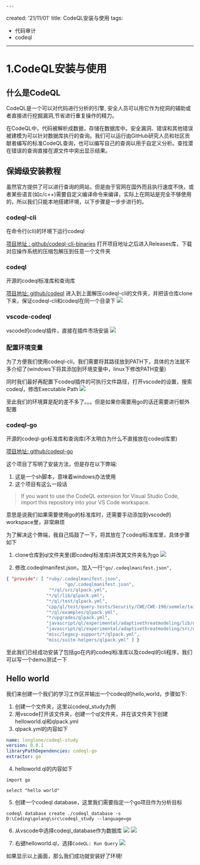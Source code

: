     ---
created: '21/11/01'
title: CodeQL安装与使用
tags:
  - 代码审计
  - codeql
---
# 1.CodeQL安装与使用
## 什么是CodeQL
  
CodeQL是一个可以对代码进行分析的引擎, 安全人员可以用它作为挖洞的辅助或者直接进行挖掘漏洞,节省进行重复操作的精力。
  
在CodeQL中，代码被解析成数据，存储在数据库中。安全漏洞、错误和其他错误被建模为可以针对数据库执行的查询。我们可以运行由GitHub研究人员和社区贡献者编写的标准CodeQL查询，也可以编写自己的查询以用于自定义分析。查找潜在错误的查询直接在源文件中突出显示结果。

## 保姆级安装教程
  
虽然官方提供了可以进行查询的网站，但是由于官网在国外而且执行速度不快，或者某些语言(如c/c++)需要自定义编译命令来编译，实际上在网站是完全不够使用的，所以我们只能本地搭建环境，以下步骤是一步步进行的。

### codeql-cli
在命令行(cli)的环境下运行codeql

[项目地址 : github/codeql-cli-binaries](https://github.com/github/codeql-cli-binaries)
打开项目地址之后进入Releases库，下载对应操作系统的压缩包解压到任意一个文件夹

### codeql
开源的codeql标准库和查询库

[项目地址: github/codeql](https://github.com/github/codeql)
进入到上面解压codeql-cli的文件夹，并把该仓库clone下来，保证codeql-cli和codeql在同一个目录下
![](https://gitee.com/guuest/images/raw/master/img/20211101170723.png)

### vscode-codeql
vscode的codeql插件，直接在插件市场安装
![](https://gitee.com/guuest/images/raw/master/img/20211101170802.png)

### 配置环境变量
为了方便我们使用codeql-cli，我们需要将其路径放到PATH下，具体的方法就不多介绍了(windows下将其添加到环境变量中，linux下修改PATH变量)

同时我们最好再配置下codeql插件的可执行文件路径，打开vscode的设置，搜索codeql，修改Executable Path
![](https://gitee.com/guuest/images/raw/master/img/20211101171106.png)


至此我们的环境算是配的差不多了。。。但是如果你需要用go的话还需要进行额外配置

### codeql-go
开源的codeql-go标准库和查询库(不太明白为什么不直接放在codeql库里)

[项目地址: github/codeql-go](https://github.com/github/codeql-go)

这个项目了写明了安装方法，但是存在以下弊端:
1. 这是一个sh脚本，意味着windows办法使用
2. 这个项目有这么一段话
>   If you want to use the CodeQL extension for Visual Studio Code, import this repository into your VS Code workspace.

意思是说我们如果需要使用go的标准库时，还需要手动添加到vscode的workspace里，非常麻烦

为了解决这个弊端，我自己捣鼓了一下，将其放在了codeql标准库里，具体步骤如下
1. clone仓库到ql文件夹里(即codeql标准库)并改其文件夹名为go
![](https://gitee.com/guuest/images/raw/master/img/20211101171752.png)

2. 修改.codeqlmanifest.json，加入一行`"go/.codeqlmanifest.json",`
```json
{ "provide": [ "ruby/.codeqlmanifest.json",
                      "go/.codeqlmanifest.json",
                "*/ql/src/qlpack.yml",
               "*/ql/lib/qlpack.yml",
               "*/ql/test/qlpack.yml",
               "cpp/ql/test/query-tests/Security/CWE/CWE-190/semmle/tainted/qlpack.yml",
               "*/ql/examples/qlpack.yml",
               "*/upgrades/qlpack.yml",
               "javascript/ql/experimental/adaptivethreatmodeling/lib/qlpack.yml",
               "javascript/ql/experimental/adaptivethreatmodeling/src/qlpack.yml",
               "misc/legacy-support/*/qlpack.yml",
               "misc/suite-helpers/qlpack.yml" ] }
```

至此我们已经成功安装了包括go在内的codeql标准库以及codeql的cli程序，我们可以写一个demo测试一下

## Hello world
我们来创建一个我们的学习工作区并输出一个codeql的hello,world，步骤如下:

1. 创建一个文件夹，这里以codeql_study为例
2. 用vscode打开该文件夹，创建一个ql文件夹，并在该文件夹下创建helloworld.ql和qlpack.yml
3. qlpack.yml的内容如下
```yml
name: longlone/codeql-study
version: 0.0.1
libraryPathDependencies: codeql-go
extractor: go
```
4. helloworld.ql的内容如下
```ql
import go

select "hello world"
```
5. 创建一个codeql database，这里我们需要指定一个go项目作为分析目标
```
codeql database create ./codeql_database -s D:\Coding\golang\src\codeql_study --language=go
```
6. 从vscode中选择codeql_database作为数据库
![](https://gitee.com/guuest/images/raw/master/img/20211101174647.png)
![](https://gitee.com/guuest/images/raw/master/img/20211101174714.png)

7. 右键helloworld.ql，选择`CodeQL: Run Query`
![](https://gitee.com/guuest/images/raw/master/img/20211101174805.png)

如果显示以上画面，那么我们成功就安装好了环境!